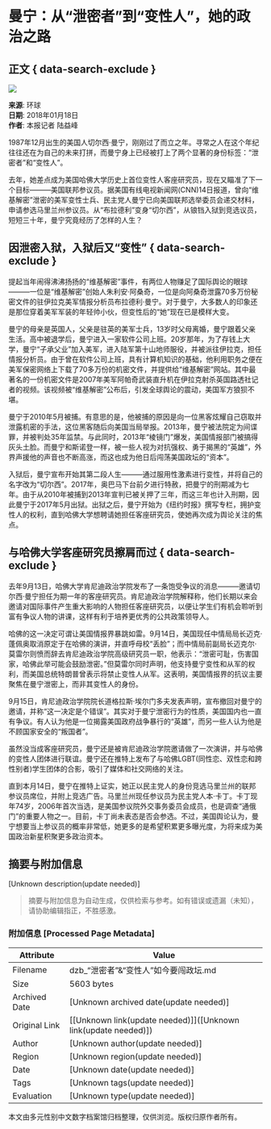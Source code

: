 # 曼宁：从“泄密者”到“变性人”，她的政治之路

## 正文 { data-search-exclude }


![](https://dzb.whb.cn/images/2018-01/18/8/80118_p63_b.jpg)

**来源**: 环球  
**日期**: 2018年01月18日  
**作者**: 本报记者 陆益峰  

1987年12月出生的美国人切尔西·曼宁，刚刚过了而立之年。寻常之人在这个年纪往往还在为自己的未来打拼，而曼宁身上已经被打上了两个显著的身份标签：“泄密者”和“变性人”。

去年，她差点成为美国哈佛大学历史上首位变性人客座研究员，现在又瞄准了下一个目标———美国联邦参议员。据美国有线电视新闻网(CNN)14日报道，曾向“维基解密”泄密的美军变性士兵、民主党人曼宁已向美国联邦选举委员会递交材料，申请参选马里兰州参议员。从“布拉德利”变身“切尔西”，从锒铛入狱到竞选议员，短短三十年，曼宁究竟经历了怎样的人生？

## 因泄密入狱，入狱后又“变性” { data-search-exclude }

提起当年闹得沸沸扬扬的“维基解密”事件，有两位人物赚足了国际舆论的眼球———一位是“维基解密”创始人朱利安·阿桑奇，一位是向阿桑奇泄露70多万份秘密文件的驻伊拉克美军情报分析员布拉德利·曼宁。对于曼宁，大多数人的印象还是那位穿着美军军装的年轻帅小伙，但变性后的“她”现在已是模样大变。

曼宁的母亲是英国人，父亲是驻英的美军士兵，13岁时父母离婚，曼宁跟着父亲生活。高中被退学后，曼宁进入一家软件公司上班。20岁那年，为了存钱上大学，曼宁“子承父业”加入美军，进入陆军第十山地师服役，并被派往伊拉克，担任情报分析员。由于曾在软件公司上班，具有计算机知识的基础，他利用职务之便在美军保密网络上下载了70多万份的机密文件，并提供给“维基解密”网站。其中最著名的一份机密文件是2007年美军阿帕奇武装直升机在伊拉克射杀英国路透社记者的视频。该视频被“维基解密”公布后，引发全球舆论的震动，美国军方狼狈不堪。

曼宁于2010年5月被捕。有意思的是，他被捕的原因是向一位黑客炫耀自己窃取并泄露机密的手法，这位黑客随后向美国当局举报。2013年，曼宁被法院定为间谍罪，并被判处35年监禁。与此同时，2013年“棱镜门”爆发，美国情报部门被搞得灰头土脸。而曼宁和斯诺登一样，被一些人视为对抗强权、勇于揭黑的“英雄”，外界声援他的声音也不断高涨，而这也成为他日后闯荡美国政坛的“资本”。

入狱后，曼宁宣布开始其第二段人生———通过服用性激素进行变性，并将自己的名字改为“切尔西”。2017年，奥巴马下台前夕进行特赦，把曼宁的刑期减为七年。由于从2010年被捕到2013年宣判已被关押了三年，而这三年也计入刑期，因此曼宁于2017年5月出狱。出狱之后，曼宁开始为《纽约时报》撰写专栏，拥护变性人的权利，直到哈佛大学想聘请她担任客座研究员，使她再次成为舆论关注的焦点。

## 与哈佛大学客座研究员擦肩而过 { data-search-exclude }

去年9月13日，哈佛大学肯尼迪政治学院发布了一条饱受争议的消息———邀请切尔西·曼宁担任为期一年的客座研究员。肯尼迪政治学院解释称，他们长期以来会邀请对国际事件产生重大影响的人物担任客座研究员，以便让学生们有机会聆听到富有争议人物的讲课，这样有利于培养更优秀的公共政策领导人。

哈佛的这一决定可谓让美国情报界暴跳如雷。9月14日，美国现任中情局局长迈克·蓬佩奥取消原定于在哈佛的演讲，并直呼母校“丢脸”；而中情局前副局长迈克尔·莫雷尔则愤而辞去肯尼迪政治学院高级研究员一职，他表示：“泄密可耻，伤害国家，哈佛此举可能会鼓励泄密。”但莫雷尔同时声明，他支持曼宁变性和从军的权利，而美国总统特朗普曾表示将禁止变性人从军。这表明，美国情报界的抗议主要聚焦在曼宁泄密上，而非其变性人的身份。

9月15日，肯尼迪政治学院院长道格拉斯·埃尔门多夫发表声明，宣布撤回对曼宁的邀请，并称“这一决定是个错误”。其实对于曼宁泄密行为的性质，美国国内也一直有争议。有人认为他是一位揭露美国政府战争暴行的“英雄”，而另一些人认为他是不顾国家安全的“叛国者”。

虽然没当成客座研究员，曼宁还是被肯尼迪政治学院邀请做了一次演讲，并与哈佛的变性人团体进行联谊。曼宁还在推特上发布了与哈佛LGBT(同性恋、双性恋和跨性别者)学生团体的合影，吸引了媒体和社交网络的关注。

直到本月14日，曼宁在推特上证实，她正以民主党人的身份竞选马里兰州的联邦参议员席位，并附上竞选广告。马里兰州现任参议员为民主党人本·卡丁。卡丁现年74岁，2006年首次当选，是美国参议院外交事务委员会成员，也是调查“通俄门”的重要人物之一。目前，卡丁尚未表态是否会参选。不过，美国舆论认为，曼宁想要当上参议员的概率非常低，她更多的是希望积累更多曝光度，为将来成为美国政治新星积聚更多政治资本。
<!-- tcd_original_link https://dzb.whb.cn/html/2018-01/18/content_629591.html -->


## 摘要与附加信息

<!-- tcd_abstract -->
[Unknown description(update needed)]
<!-- tcd_abstract_end -->

> 摘要与附加信息为自动生成，仅供检索与参考。如有错误或遗漏（未知），请协助编辑指正，不胜感激。

### 附加信息 [Processed Page Metadata]

| Attribute       | Value                                  |
|-----------------|----------------------------------------|
| Filename        | dzb_“泄密者”&“变性人”如今要闯政坛.md                             |
| Size            | 5603 bytes                           |
| Archived Date   | [Unknown archived date(update needed)]                             |
| Original Link   | [[Unknown link(update needed)]]([Unknown link(update needed)])                       |
| Author          | [Unknown author(update needed)]                               |
| Region          | [Unknown region(update needed)]                               |
| Date            | [Unknown date(update needed)]                                 |
| Tags            | [Unknown tags(update needed)]                                 |
| Evaluation            | [Unknown type(update needed)]                                 |
<!-- tcd_table_end -->

本文由多元性别中文数字档案馆归档整理，仅供浏览。版权归原作者所有。
